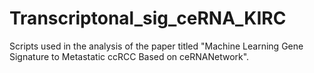 # Transcriptonal_sig_ceRNA_KIRC

Scripts used in the analysis of the paper titled "Machine Learning Gene Signature to Metastatic ccRCC Based on ceRNANetwork".
